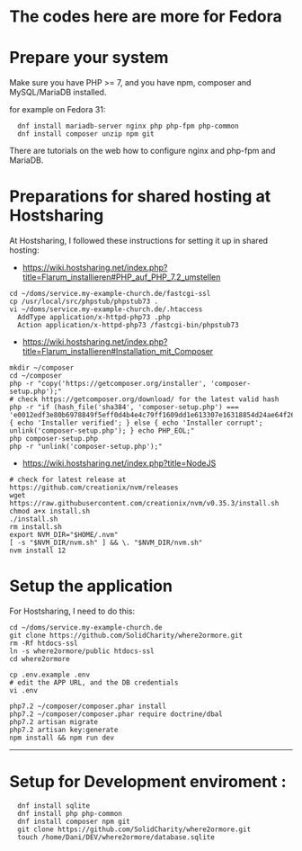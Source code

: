 # The codes here are more for Fedora 

Prepare your system
===================

Make sure you have PHP >= 7, and you have npm, composer and MySQL/MariaDB installed.

for example on Fedora 31:
```
  dnf install mariadb-server nginx php php-fpm php-common
  dnf install composer unzip npm git
```

There are tutorials on the web how to configure nginx and php-fpm and MariaDB.

Preparations for shared hosting at Hostsharing
==============================================

At Hostsharing, I followed these instructions for setting it up in shared hosting:

* https://wiki.hostsharing.net/index.php?title=Flarum_installieren#PHP_auf_PHP_7.2_umstellen

```
cd ~/doms/service.my-example-church.de/fastcgi-ssl
cp /usr/local/src/phpstub/phpstub73 .
vi ~/doms/service.my-example-church.de/.htaccess
  AddType application/x-httpd-php73 .php
  Action application/x-httpd-php73 /fastcgi-bin/phpstub73
```

* https://wiki.hostsharing.net/index.php?title=Flarum_installieren#Installation_mit_Composer

```
mkdir ~/composer
cd ~/composer
php -r "copy('https://getcomposer.org/installer', 'composer-setup.php');"
# check https://getcomposer.org/download/ for the latest valid hash
php -r "if (hash_file('sha384', 'composer-setup.php') === 'e0012edf3e80b6978849f5eff0d4b4e4c79ff1609dd1e613307e16318854d24ae64f26d17af3ef0bf7cfb710ca74755a') { echo 'Installer verified'; } else { echo 'Installer corrupt'; unlink('composer-setup.php'); } echo PHP_EOL;"
php composer-setup.php
php -r "unlink('composer-setup.php');"
```

* https://wiki.hostsharing.net/index.php?title=NodeJS

```
# check for latest release at https://github.com/creationix/nvm/releases
wget https://raw.githubusercontent.com/creationix/nvm/v0.35.3/install.sh
chmod a+x install.sh
./install.sh
rm install.sh
export NVM_DIR="$HOME/.nvm"
[ -s "$NVM_DIR/nvm.sh" ] && \. "$NVM_DIR/nvm.sh"
nvm install 12
```


Setup the application
=====================

For Hostsharing, I need to do this:

```
cd ~/doms/service.my-example-church.de
git clone https://github.com/SolidCharity/where2ormore.git
rm -Rf htdocs-ssl
ln -s where2ormore/public htdocs-ssl
cd where2ormore

cp .env.example .env
# edit the APP URL, and the DB credentials
vi .env

php7.2 ~/composer/composer.phar install
php7.2 ~/composer/composer.phar require doctrine/dbal
php7.2 artisan migrate
php7.2 artisan key:generate
npm install && npm run dev
```
------------------------------

# Setup for Development enviroment :

```
  dnf install sqlite
  dnf install php php-common
  dnf install composer npm git
  git clone https://github.com/SolidCharity/where2ormore.git
  touch /home/Dani/DEV/where2ormore/database.sqlite
```


